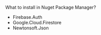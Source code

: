 What to install in Nuget Package Manager?

- Firebase.Auth
- Google.Cloud.Firestore
- Newtonsoft.Json
